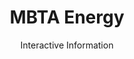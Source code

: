 ---
title: MBTA Energy
subtitle: Interactive Information
image: /images/mbta-energy/index.png
summary: >
  An app I created to visualize data generated by electricity monitoring devices, transforming it into graphs. Data views could be changed,
  and custom data could be uploaded by users. With this program, students 
  were able to  identify odd electricity usage, such as a power spike from 
  the refigerator at 4am.
---